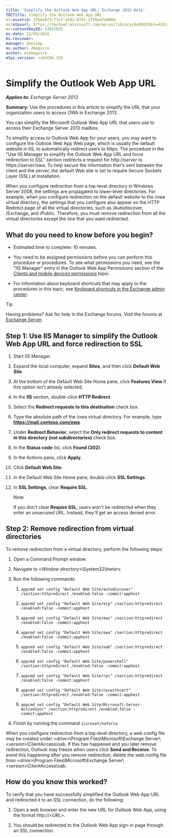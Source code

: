 ```yaml
---
title: 'Simplify the Outlook Web App URL: Exchange 2013 Help'
TOCTitle: Simplify the Outlook Web App URL
ms:assetid: 5fb6a873-f3cf-4f82-87d1-2ff6e47a0080
ms:mtpsurl: https://technet.microsoft.com/en-us/library/Aa998359(v=EXCHG.150)
ms:contentKeyID: 53957625
ms.date: 12/09/2016
ms.reviewer: 
manager: dansimp
ms.author: dmaguire
author: msdmaguire
mtps_version: v=EXCHG.150
---
```


# Simplify the Outlook Web App URL

_**Applies to:** Exchange Server 2013_

**Summary:** Use the procedures in this article to simplify the URL that your organization users to access OWA in Exchange 2013.

You can simplify the Microsoft Outlook Web App URL that users use to access their Exchange Server 2013 mailbox.

To simplify access to Outlook Web App for your users, you may want to configure the Outlook Web App Web page, which is usually the default website in IIS, to automatically redirect users to https. The procedure in the "Use IIS Manager to simplify the Outlook Web App URL and force redirection to SSL" section redirects a request for http://*server* to https://*server*/owa. To help secure the information that's sent between the client and the server, the default Web site is set to require Secure Sockets Layer (SSL) at installation.

When you configure redirection from a top-level directory in Windows Server 2008, the settings are propagated to lower-level directories. For example, when you configure redirection on the default website to the /owa virtual directory, the settings that you configure also appear on the HTTP Redirect page of all the virtual directories, such as /Autodiscover, /Exchange, and /Public. Therefore, you must remove redirection from all the virtual directories except the one that you want redirected.

## What do you need to know before you begin?

  - Estimated time to complete: 10 minutes.

  - You need to be assigned permissions before you can perform this procedure or procedures. To see what permissions you need, see the "IIS Manager" entry in the Outlook Web App Permissions section of the [Clients and mobile devices permissions](clients-and-mobile-devices-permissions-exchange-2013-help.md) topic.

  - For information about keyboard shortcuts that may apply to the procedures in this topic, see [Keyboard shortcuts in the Exchange admin center](keyboard-shortcuts-in-the-exchange-admin-center-2013-help.md).

> [!TIP]
> Having problems? Ask for help in the Exchange forums. Visit the forums at [Exchange Server](https://go.microsoft.com/fwlink/p/?linkid=60612).

## Step 1: Use IIS Manager to simplify the Outlook Web App URL and force redirection to SSL

1. Start IIS Manager.

2. Expand the local computer, expand **Sites**, and then click **Default Web Site**.

3. At the bottom of the Default Web Site Home pane, click **Features View** if this option isn't already selected.

4. In the **IIS** section, double-click **HTTP Redirect**.

5. Select the **Redirect requests to this destination** check box.

6. Type the absolute path of the /owa virtual directory. For example, type **https://mail.contoso.com/owa**.

7. Under **Redirect Behavior**, select the **Only redirect requests to content in this directory (not subdirectories)** check box.

8. In the **Status code** list, click **Found (302)**.

9. In the Actions pane, click **Apply**.

10. Click **Default Web Site**.

11. In the Default Web Site Home pane, double-click **SSL Settings**.

12. In **SSL Settings**, clear **Require SSL**.

    > [!NOTE]
    > If you don't clear <STRONG>Require SSL</STRONG>, users won't be redirected when they enter an unsecured URL. Instead, they'll get an access denied error.

## Step 2: Remove redirection from virtual directories

To remove redirection from a virtual directory, perform the following steps:

1. Open a Command Prompt window.

2. Navigate to \<*Window directory*\>\\System32\\Inetsrv.

3. Run the following commands:

    1. `appcmd set config "Default Web Site/autodiscover" /section:httpredirect /enabled:false -commit:apphost`

    2. `appcmd set config "Default Web Site/ecp" /section:httpredirect /enabled:false -commit:apphost`

    3. `appcmd set config "Default Web Site/ews" /section:httpredirect /enabled:false -commit:apphost`

    4. `appcmd set config "Default Web Site/owa" /section:httpredirect /enabled:false -commit:apphost`

    5. `appcmd set config "Default Web Site/oab" /section:httpredirect /enabled:false -commit:apphost`

    6. `appcmd set config "Default Web Site/powershell" /section:httpredirect /enabled:false -commit:apphost`

    7. `appcmd set config "Default Web Site/rpc" /section:httpredirect /enabled:false -commit:apphost`

    8. `appcmd set config "Default Web Site/rpcwithcert" /section:httpredirect /enabled:false -commit:apphost`

    9. `appcmd set config "Default Web Site/Microsoft-Server-ActiveSync" /section:httpredirect /enabled:false -commit:apphost`

4. Finish by running the command `iisreset/noforce`.

When you configure redirection from a top-level directory, a web.config file may be created under \<*drive*\>\\Program Files\\Microsoft\\Exchange Server\\\<*version*\>\\ClientAccess\\oab. If this has happened and you later remove redirection, Outlook may freeze when users click **Send and Receive**. To avoid this happening after you remove redirection, delete the web.config file from \<*drive*\>\\Program Files\\Microsoft\\Exchange Server\\\<*version*\>\\ClientAccess\\oab.

## How do you know this worked?

To verify that you have successfully simplified the Outlook Web App URL and redirected it to an SSL connection, do the following:

1. Open a web browser and enter the new URL for Outlook Web App, using the format http://\<*URL*\>.

2. You should be redirected to the Outlook Web App sign-in page through an SSL connection.
